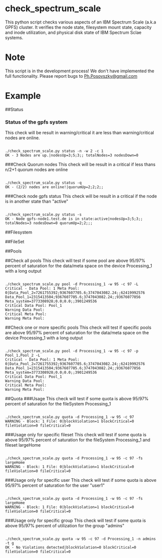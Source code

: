 # check_spectrum_scale
This python script checks various aspects of an IBM Spectrum Scale (a.k.a GPFS) cluster. It verifies the node state, filesystem mount state, capacity and inode utilization, and physical disk state of IBM Spectrum Sclae systems.

# Note
This script is in the development process! We don't have implemented the full functionality. Please report bugs to Ph.Posovszky@gmail.com

# Example


##Status
### Status of the gpfs system
This check will be result in warning/critical it are less than warning/critical nodes are online.


<code>
./check_spectrum_scale.py status -n -w 2 -c 1
OK - 3 Nodes are up.|nodesUp=3;5;3;; totalNodes=3 nodesDown=0
</code>


###Check Quorum nodes
This check will be result in a critical if less thans n/2+1 quorum nodes are online


<code>
./check_spectrum_scale.py status -q
OK - (2/2) nodes are online!|quorumUp=2;2;2;;
</code>


###Check node gpfs status
This check will be result in a critical if the node is in another state than "active"


<code>
./check_spectrum_scale.py status -s
OK - Node gpfs-node1.test.de is in state:active|nodesUp=3;5;3;; totalNodes=3 nodesDown=0 quorumUp=2;2;;;
</code>

##Filesystem

##FileSet

##Pools

##Check all pools
This check will test if some pool are above 95/97% percent of saturation for the data/meta space on the device Processing_1 with a long output


<code>
./check_spectrum_scale.py pool -d Processing_1 -w 95 -c 97 -L
Critical - Data Pool: 1 Meta Pool: 0|Data_Pool_2=7261755392;9367607705.6;3747043082.24;;62419992576 Data_Pool_1=2315413504;9367607705.6;3747043082.24;;93676077056 Meta_system=3773308928;0.0;0.0;;3901249536 
Critical Data Pool: Pool_1
Warning Data Pool: 
Critical Meta Pool: 
Warning Meta Pool: 
</code>

##Check one or more specific pools
This check will test if specific pools are above 95/97% percent of saturation for the data/meta space on the device Processing_1 with a long output

<code>
./check_spectrum_scale.py pool -d Processing_1 -w 95 -c 97 -p Pool_1,Pool_2 -L
Critical - Data Pool: 1 Meta Pool: 0|Data_Pool_2=7261755392;9367607705.6;3747043082.24;;62419992576 Data_Pool_1=2315413504;9367607705.6;3747043082.24;;93676077056 Meta_system=3773308928;0.0;0.0;;3901249536 
Critical Data Pool: Pool_1
Warning Data Pool: 
Critical Meta Pool: 
Warning Meta Pool: 
</code>

##Quota
###Usage
This check will test if some quota is above 95/97% percent of saturation for the fileSystem Processing_1

<code>
./check_spectrum_scale.py quota -d Processing_1 -w 95 -c 97
WARNING - Block: 1 File: 0|blockViolation=1 blockCritical=0 fileViolation=0 fileCritical=0
</code>

###Usage only for specific fileset
This check will test if some quota is above 95/97% percent of saturation for the fileSystem Processing_1 and fileset largeHome

<code>
./check_spectrum_scale.py quota -d Processing_1 -w 95 -c 97 -fs largeHome
WARNING - Block: 1 File: 0|blockViolation=1 blockCritical=0 fileViolation=0 fileCritical=0
</code>

###Usage only for specific user
This check will test if some quota is above 95/97% percent of saturation for the user "user1"

<code>
./check_spectrum_scale.py quota -d Processing_1 -w 95 -c 97 -fs largeHome
WARNING - Block: 1 File: 0|blockViolation=1 blockCritical=0 fileViolation=0 fileCritical=0
</code>

###Usage only for specific group
This check will test if some quota is above 95/97% percent of utilization for the group "admins"

<code>
./check_spectrum_scale.py quota -w 95 -c 97 -d Processing_1 -n admins -t g
OK - No Violations detected|blockViolation=0 blockCritical=0 fileViolation=0 fileCritical=0
</code>

